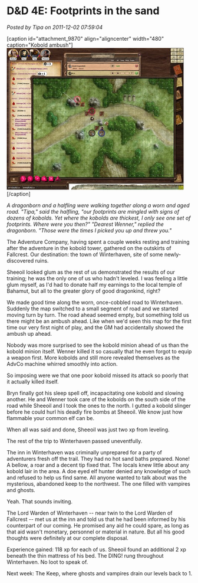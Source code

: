 # D&D 4E: Footprints in the sand

*Posted by Tipa on 2011-12-02 07:59:04*

[caption id="attachment\_9870" align="aligncenter" width="480" caption="Kobold ambush"][![](../../../uploads/2011/12/FantasyGrounds-2011-12-01-22-05-16-84-480x384.jpg "Kobold ambush")](../../../uploads/2011/12/FantasyGrounds-2011-12-01-22-05-16-84.jpg)[/caption]

*A dragonborn and a halfling were walking together along a worn and aged road. "Tipa," said the halfling, "our footprints are mingled with signs of dozens of kobolds. Yet where the kobolds are thickest, I only see one set of footprints. Where were you then?" "Dearest Wenner," replied the dragonborn. "Those were the times I picked you up and threw you."*

The Adventure Company, having spent a couple weeks resting and training after the adventure in the kobold tower, gathered on the outskirts of Fallcrest. Our destination: the town of Winterhaven, site of some newly-discovered ruins. 

Sheeoil looked glum as the rest of us demonstrated the results of our training; he was the only one of us who hadn't leveled. I was feeling a little glum myself, as I'd had to donate half my earnings to the local temple of Bahamut, but all to the greater glory of good dragonkind, right?

We made good time along the worn, once-cobbled road to Winterhaven. Suddenly the map switched to a small segment of road and we started moving turn by turn. The road ahead seemed empty, but something told us there might be an ambush ahead. Like when we'd seen this map for the first time our very first night of play, and the GM had accidentally showed the ambush up ahead.

Nobody was more surprised to see the kobold minion ahead of us than the kobold minion itself. Wenner killed it so casually that he even forgot to equip a weapon first. More kobolds and still more revealed themselves as the AdvCo machine whirred smoothly into action.

So imposing were we that one poor kobold missed its attack so poorly that it actually killed itself.

Bryn finally got his sleep spell off, incapacitating one kobold and slowing another. He and Wenner took care of the kobolds on the south side of the road while Sheeoil and I took the ones to the north. I gutted a kobold slinger before he could hurl his deadly fire bombs at Sheeoil. We know just how flammable your common elf can be.

When all was said and done, Sheeoil was just two xp from leveling.

The rest of the trip to Winterhaven passed uneventfully.

The inn in Winterhaven was criminally unprepared for a party of adventurers fresh off the trail. They had no hot sand baths prepared. None! A bellow, a roar and a decent tip fixed that. The locals knew little about any kobold lair in the area. A doe eyed elf hunter denied any knowledge of such and refused to help us find same. All anyone wanted to talk about was the mysterious, abandoned keep to the northwest. The one filled with vampires and ghosts. 

Yeah. That sounds inviting.

The Lord Warden of Winterhaven -- near twin to the Lord Warden of Fallcrest -- met us at the inn and told us that he had been informed by his counterpart of our coming. He promised any aid he could spare, as long as that aid wasn't monetary, personnel or material in nature. But all his good thoughts were definitely at our complete disposal.

Experience gained: 118 xp for each of us. Sheeoil found an additional 2 xp beneath the thin mattress of his bed. The DING! rung throughout Winterhaven. No loot to speak of.

Next week: The Keep, where ghosts and vampires drain our levels back to 1.
